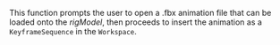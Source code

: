 This function prompts the user to open a .fbx animation file that can be loaded onto the _rigModel_, then proceeds to insert the animation as a `KeyframeSequence` in the `Workspace`.